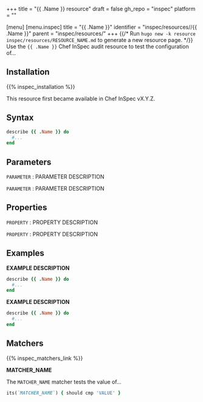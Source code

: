 +++
title = "{{ .Name }} resource"
draft = false
gh_repo = "inspec"
platform = "<PLATFORM>"

[menu]
  [menu.inspec]
    title = "{{ .Name }}"
    identifier = "inspec/resources/<PLATFORM>/{{ .Name }}"
    parent = "inspec/resources/<PLATFORM>"
+++
{{/* Run `hugo new -k resource inspec/resources/RESOURCE_NAME.md` to generate a new resource page. */}}
Use the `{{ .Name }}` Chef InSpec audit resource to test the configuration of...

## Installation

{{% inspec_installation %}}

This resource first became available in Chef InSpec vX.Y.Z.

## Syntax

```ruby
describe {{ .Name }} do
  #...
end
```

## Parameters

`PARAMETER`
: PARAMETER DESCRIPTION

`PARAMETER`
: PARAMETER DESCRIPTION

## Properties

`PROPERTY`
: PROPERTY DESCRIPTION

`PROPERTY`
: PROPERTY DESCRIPTION

## Examples

**EXAMPLE DESCRIPTION**

```ruby
describe {{ .Name }} do
  #...
end
```

**EXAMPLE DESCRIPTION**

```ruby
describe {{ .Name }} do
  #...
end
```

## Matchers

{{% inspec_matchers_link %}}

**MATCHER_NAME**

The `MATCHER_NAME` matcher tests the value of...

```ruby
its(`MATCHER_NAME`) { should cmp 'VALUE' }
```
